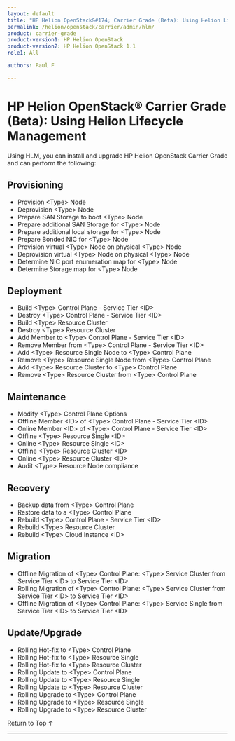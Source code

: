 ```yaml
---
layout: default
title: "HP Helion OpenStack&#174; Carrier Grade (Beta): Using Helion Lifecycle Management"
permalink: /helion/openstack/carrier/admin/hlm/
product: carrier-grade
product-version1: HP Helion OpenStack
product-version2: HP Helion OpenStack 1.1
role1: All

authors: Paul F

---
```

<!--UNDER REVISION-->

<script>

function PageRefresh {
onLoad="window.refresh"
}

PageRefresh();

</script>

<!-- <p style="font-size: small;"> <a href="/helion/openstack/1.1/3rd-party-license-agreements/">&#9664; PREV</a> | <a href="/helion/openstack/1.1/">&#9650; UP</a> | NEXT &#9654; </p> -->

# HP Helion OpenStack&#174; Carrier Grade (Beta): Using Helion Lifecycle Management

Using HLM, you can install and upgrade HP Helion OpenStack Carrier Grade and can perform the following:

<!-- From Kenobi LCM4Cloud.pptx per Bryan Murray -->

## Provisioning

* Provision &lt;Type> Node
* Deprovision &lt;Type> Node
* Prepare SAN Storage to boot &lt;Type> Node
* Prepare additional SAN Storage for &lt;Type> Node
* Prepare additional local storage for &lt;Type> Node
* Prepare Bonded NIC for &lt;Type> Node
* Provision virtual &lt;Type> Node on physical &lt;Type> Node
* Deprovision virtual &lt;Type> Node on physical &lt;Type> Node
* Determine NIC port enumeration map for &lt;Type> Node
* Determine Storage map for &lt;Type> Node


## Deployment

* Build &lt;Type> Control Plane - Service Tier &lt;ID>
* Destroy &lt;Type> Control Plane - Service Tier &lt;ID>
* Build &lt;Type> Resource Cluster
* Destroy &lt;Type> Resource Cluster
* Add Member to &lt;Type> Control Plane - Service Tier &lt;ID>
* Remove Member from &lt;Type> Control Plane - Service Tier &lt;ID>
* Add &lt;Type> Resource Single Node to &lt;Type> Control Plane
* Remove &lt;Type> Resource Single Node from &lt;Type> Control Plane
* Add &lt;Type> Resource Cluster to &lt;Type> Control Plane
* Remove &lt;Type> Resource Cluster from &lt;Type> Control Plane

## Maintenance

* Modify &lt;Type> Control Plane Options
* Offline Member &lt;ID> of &lt;Type> Control Plane - Service Tier &lt;ID>
* Online Member &lt;ID> of &lt;Type> Control Plane - Service Tier &lt;ID>
* Offline &lt;Type> Resource Single &lt;ID>
* Online &lt;Type> Resource Single &lt;ID>
* Offline &lt;Type> Resource Cluster &lt;ID>
* Online &lt;Type> Resource Cluster &lt;ID>
* Audit &lt;Type> Resource Node compliance

## Recovery

* Backup data from &lt;Type> Control Plane
* Restore data to a &lt;Type> Control Plane
* Rebuild &lt;Type> Control Plane - Service Tier &lt;ID>
* Rebuild &lt;Type> Resource Cluster
* Rebuild &lt;Type> Cloud Instance &lt;ID>

## Migration

* Offline Migration of &lt;Type> Control Plane:  &lt;Type> Service Cluster from Service Tier &lt;ID> to Service Tier &lt;ID>
* Rolling Migration of &lt;Type> Control Plane:  &lt;Type> Service Cluster from Service Tier &lt;ID> to Service Tier &lt;ID>
* Offline Migration of &lt;Type> Control Plane:  &lt;Type> Service Single from Service Tier &lt;ID> to Service Tier &lt;ID>

## Update/Upgrade
* Rolling Hot-fix to &lt;Type> Control Plane
* Rolling Hot-fix to &lt;Type> Resource Single
* Rolling Hot-fix to &lt;Type> Resource Cluster
* Rolling Update to &lt;Type> Control Plane
* Rolling Update to &lt;Type> Resource Single
* Rolling Update to &lt;Type> Resource Cluster
* Rolling Upgrade to &lt;Type> Control Plane
* Rolling Upgrade to &lt;Type> Resource Single
* Rolling Upgrade to &lt;Type> Resource Cluster


<!-- Taken from https://rndwiki2.atlanta.hp.com/confluence/display/cloudos/HLM+Command+Line+Interface

A.	Deploy cloud. An entire cloud is deployed. 

B.	Stop component. A service component is stopped. 

C.	Start service or component in a given control plane. Start and stop can operate on both entire services, or components on the service. 

D.	Restart service. All of the components of the service are restarted. 

E.	Apply a patch to a cloud

F.	Apply a hot-fix to a cloud

G.	Apply a software update to a cloud

H.	Upgrade the cloud. Not supported by HCSP 1.0. 

I.	Change the configuration of the cloud. Cloud configuration changes include changing properties for a given service component, adding a new service, and adding/removing resource nodes.

J.	Rollback the configuration of the cloud. Revert to a previous checkpoint of the cloud configuration. 

K.	Add a compute node to a resource pool. Adding and removing resource nodes. 

L.	Modify the security credentials for mysql

M.	Modify configuration of Swift rings

N.	Put a node into maintenance mode

O.	Shutdown a control plane

P.	Add/remove a control plane. This is not something that will be published to customers, but not something we need to prevent

Q.	Create cloud definition

R.	List sample clouds

S.	Provision nodes to be used in cloud

T.	Display current cloud topology

U.	Display the desired state cloud topology. 

V.	Explain current/desired state cloud topology
-->



<a href="#top" style="padding:14px 0px 14px 0px; text-decoration: none;"> Return to Top &#8593; </a>
 
----
